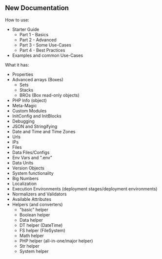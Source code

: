 ## New Documentation

How to use:
* Starter Guide
  * Part 1 - Basics
  * Part 2 - Advanced
  * Part 3 - Some Use-Cases
  * Part 4 - Best Practices
* Examples and common Use-Cases


What it has:
* Properties
* Advanced arrays (Boxes)
  * Sets
  * Stacks
  * BROs (Box read-only objects)
* PHP Info (object)
* Meta-Magic
* Custom Modules
* InitConfig and InitBlocks
* Debugging
* JSON and Stringifying
* Date and Time and Time Zones
* Urls
* IPs
* Files
* Data Files/Configs
* Env Vars and ".env"
* Data Units
* Version Objects
* System functionality
* Big Numbers
* Localization
* Execution Environments (deployment stages/deployment environments)
* Normalizers and Validators
* Available Attributes
* Helpers (and converters)
  * "basic" helper
  * Boolean helper
  * Data helper
  * DT helper (DateTime)
  * FS helper (FileSystem)
  * Math helper
  * PHP helper (all-in-one/major helper)
  * Str helper
  * System helper
